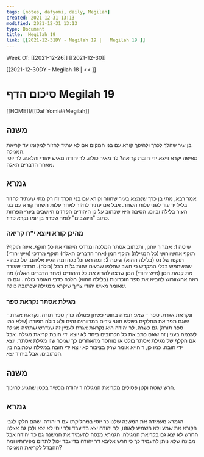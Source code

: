 ```yaml
---
tags: [notes, dafyomi, daily, Megilah] 
created: 2021-12-31 13:13
modified: 2021-12-31 13:13
type: Document
title:  Megilah 19
link: [[2021-12-31DY - Megilah 19 |   Megilah 19 ]]
---
```

Week Of: [[2021-12-26]]
[[2021-12-30]]

[[2021-12-30DY - Megilah 18 | << ]] 

# סיכום הדף  Megilah 19

[[HOME]]/[[Daf Yomi##Megilah]]

## משנה
בן עיר שהלך לכרך ולהיפך קורא עם בני המקום אם לא עתיד לחזור למקומו עד קריאת המגילה.  
מאיפה יקרא וייצא ידי חובת קריאה? לר מאיר כולה. לר יהודה מאיש יהודי והלאה. לר יוסי מאחר הדברים האלה. 
## גמרא
אמר רבא, מתי בן כרך שנמצא בעיר שחוזר וקורא עם בני הכרך זה רק מתי שעתיד לחזור בליל יד עוד לפני עלות השחר. אבל אם עתיד לחזור לאחר עלות השחר קורא עם בני העיר בלילה וביום. הסיבה היא שכתוב על כן היהודים הפרזים היושבים בערי הפרזות כתוב "היושבים" לומר שפרוז בן יומו נקרא פרוז.
### מהיכן קורא ויוצא י"ח קריאה
שיטה 1: אמר ר יוחנן, ותכתוב אסתר המלכה ומרדכי היהודי את כל תוקף. איזה תוקף? תוקף אחשוורוש (כל המגילה) תוקף המן (אחר הדברים האלה) תוקף מרדכי (איש יהודי) תוקפו של נס (בלילה ההוא)
שיטה 2: ומה ראו על ככה ומה הגיע אליהם. על ככה - שהשתמש בכלי המקדש כי חשב שחלפו שבעים שנות גלות בבל (כולה). מרדכי שעורר את קנאת המן (איש יהודי) המן שרצה להרוג את כל היהודים  (אחר הדברים האלה) מה ראה אחשוורוש להביא את ספר הזכרונות (בלילה ההוא)
הלכה כדבי האומר כולה . וגם מי שאומר מאיש יהודי צריך שיקרא ממגילה שכתובה כולה.
### מגילת אסתר נקראת ספר
ונקראת אגרת. ספר - שאפ תפרה בחוטי פשתן פסולה כדין ספר תורה. נקראת אגרת - שאם תפר את החלקים בשלש חוטי גידים במרווחים זהים ולא כולה תפורה (שלא כמו ספר תורה) גם כשרה. 
לר יהודה היא נקראת אגרת לעניין זה שנדרש שתהיה מגילה לעצמה בעניין זה שאם כתב את כל הכתובים ביחד לא יוצא ידי חובת קריאת מגילה. אבל אם הקלף של מגילת אסתר בולט או מוחסר מהאחרים כך שניכר שזו מגילת אסתר. יוצא ידי חובה.
כמו כן, ר חייא אומר שרק בציבור לא יוצא ידי חובה במגילה שכתובה בין הכתובים. אבל ביחיד יצא.
## משנה
חרש שוטה וקטן פסולים מקריאת המגילה ר יהודה מכשיר בקטן שהגיע לחינוך.
## גמרא
הגמרא מעמידה את המשנה שלנו כר יוסי במחלוקתו עם ר יהודה.  שהם חלקו לגבי הקורא את שמע ולא השמיע לאוזנו, לר יהודה יצא בדיעבד ולר יוסי לא יצא ולכן גם אצלנו החרש לא יצא גם בקריאת המגילה. 
הגמרא מנסה להעמיד את המשנה גם כר יהודה אבל מבינה שלא ניתן להעמיד כך כי חרש אליבא דר יהודה בדיעבד יכול לתרום  מפירותיו ומה ההבדל לקריאת המגילה?

